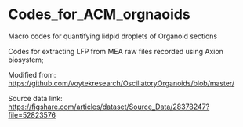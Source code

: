 # Codes_for_ACM_orgnaoids
Macro codes for quantifying lidpid droplets of Organoid sections

Codes for extracting LFP from MEA raw files recorded using Axion biosystem;

Modified from: https://github.com/voytekresearch/OscillatoryOrganoids/blob/master/

Source data link: https://figshare.com/articles/dataset/Source_Data/28378247?file=52823576
